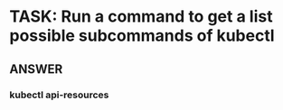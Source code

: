 
# TASK:  Run a command to get a list possible  subcommands of kubectl


## ANSWER


### kubectl api-resources  



